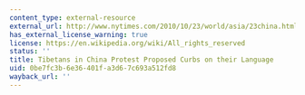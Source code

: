 ```yaml
---
content_type: external-resource
external_url: http://www.nytimes.com/2010/10/23/world/asia/23china.html
has_external_license_warning: true
license: https://en.wikipedia.org/wiki/All_rights_reserved
status: ''
title: Tibetans in China Protest Proposed Curbs on their Language
uid: 0be7fc3b-6e36-401f-a3d6-7c693a512fd8
wayback_url: ''
---
```

